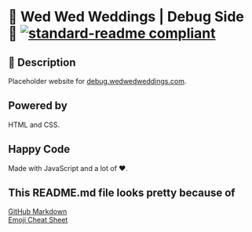 # 💍 Wed Wed Weddings | Debug Side 💍 [![standard-readme compliant](https://img.shields.io/badge/readme%20style-standard-brightgreen.svg?style=flat-square)](https://github.com/RichardLitt/standard-readme)

## 🔖 Description

Placeholder website for [debug.wedwedweddings.com](https://debug.wedwedweddings.com/).

## Powered by

HTML and CSS.

## Happy Code

Made with JavaScript and a lot of ❤️.

## This README.md file looks pretty because of

[GitHub Markdown](https://guides.github.com/features/mastering-markdown/) \
[Emoji Cheat Sheet](https://www.webfx.com/tools/emoji-cheat-sheet/)
